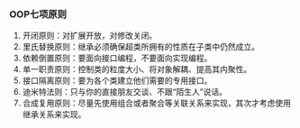 ### OOP七项原则

1. 开闭原则：对扩展开放，对修改关闭。
2. 里氏替换原则：继承必须确保超类所拥有的性质在子类中仍然成立。
3. 依赖倒置原则：要面向接口编程，不要面向实现编程。
4. 单一职责原则：控制类的粒度大小、将对象解耦、提高其内聚性。
5. 接口隔离原则：要为各个类建立他们需要的专用接口。
6. 迪米特法则：只与你的直接朋友交谈、不跟“陌生人”说话。
7. 合成复用原则：尽量先使用组合或者聚合等关联关系来实现，其次才考虑使用继承关系来实现。